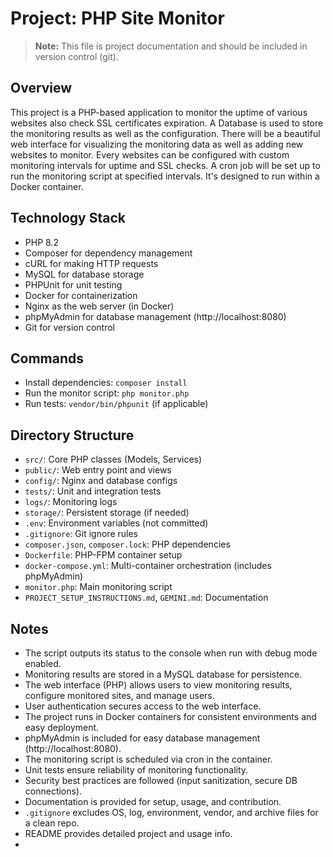 # Project: PHP Site Monitor

> **Note:** This file is project documentation and should be included in version control (git).

## Overview
This project is a PHP-based application to monitor the uptime of various websites also check SSL certificates expiration. A Database is used to store the monitoring results as well as the configuration. There will be a beautiful web interface for visualizing the monitoring data as well as adding new websites to monitor. Every websites can be configured with custom monitoring intervals for uptime and SSL checks. A cron job will be set up to run the monitoring script at specified intervals. It's designed to run within a Docker container.

## Technology Stack
- PHP 8.2
- Composer for dependency management
- cURL for making HTTP requests
- MySQL for database storage
- PHPUnit for unit testing
- Docker for containerization
- Nginx as the web server (in Docker)
- phpMyAdmin for database management (http://localhost:8080)
- Git for version control

## Commands
- Install dependencies: `composer install`
- Run the monitor script: `php monitor.php`
- Run tests: `vendor/bin/phpunit` (if applicable)

## Directory Structure
- `src/`: Core PHP classes (Models, Services)
- `public/`: Web entry point and views
- `config/`: Nginx and database configs
- `tests/`: Unit and integration tests
- `logs/`: Monitoring logs
- `storage/`: Persistent storage (if needed)
- `.env`: Environment variables (not committed)
- `.gitignore`: Git ignore rules
- `composer.json`, `composer.lock`: PHP dependencies
- `Dockerfile`: PHP-FPM container setup
- `docker-compose.yml`: Multi-container orchestration (includes phpMyAdmin)
- `monitor.php`: Main monitoring script
- `PROJECT_SETUP_INSTRUCTIONS.md`, `GEMINI.md`: Documentation

## Notes
- The script outputs its status to the console when run with debug mode enabled.
- Monitoring results are stored in a MySQL database for persistence.
- The web interface (PHP) allows users to view monitoring results, configure monitored sites, and manage users.
- User authentication secures access to the web interface.
- The project runs in Docker containers for consistent environments and easy deployment.
- phpMyAdmin is included for easy database management (http://localhost:8080).
- The monitoring script is scheduled via cron in the container.
- Unit tests ensure reliability of monitoring functionality.
- Security best practices are followed (input sanitization, secure DB connections).
- Documentation is provided for setup, usage, and contribution.
- `.gitignore` excludes OS, log, environment, vendor, and archive files for a clean repo.
- README provides detailed project and usage info.
- 